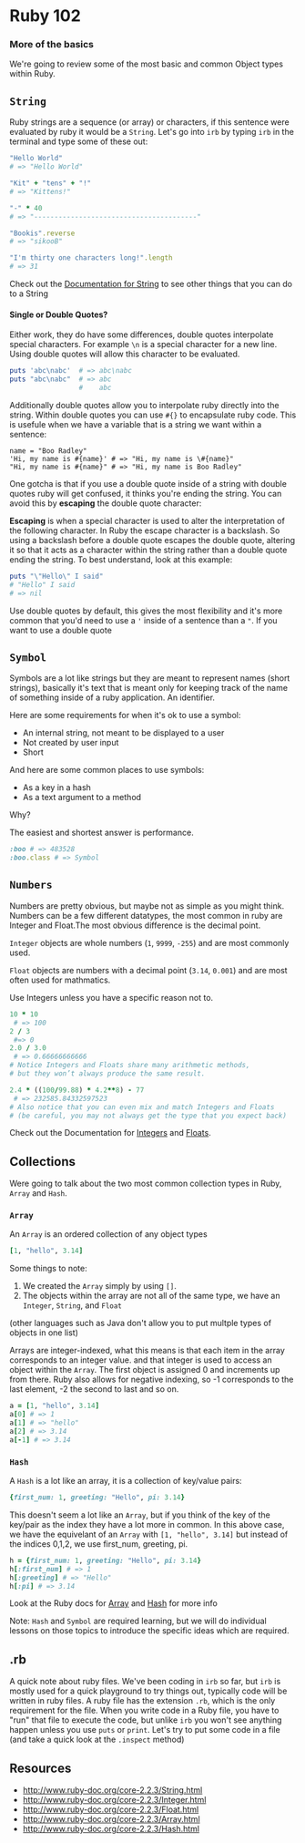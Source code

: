 # Ruby 102
### More of the basics
We're going to review some of the most basic and common Object types within Ruby.

`String`
------
Ruby strings are a sequence (or array) or characters, if this sentence were evaluated
by ruby it would be a `String`. Let's go into `irb` by typing `irb` in the terminal and type some of these out:

```ruby
"Hello World"
# => "Hello World"

"Kit" + "tens" + "!"
# => "Kittens!"

"-" * 40
# => "----------------------------------------"

"Bookis".reverse
# => "sikooB"

"I'm thirty one characters long!".length
# => 31
```

Check out the [Documentation for String](http://www.ruby-doc.org/core-2.2.3/String.html) to see other things that you can do to a String

#### Single or Double Quotes?
Either work, they do have some differences, double quotes interpolate special characters.
For example `\n` is a special character for a new line. Using double quotes will allow this character to be evaluated.

```ruby
puts 'abc\nabc'  # => abc\nabc
puts "abc\nabc"  # => abc
                 #    abc
```

Additionally double quotes allow you to interpolate ruby directly into the string. Within double quotes you can use `#{}` to encapsulate ruby code. This is usefule when we have a variable that is a string we want within a sentence:

```
name = "Boo Radley"
'Hi, my name is #{name}' # => "Hi, my name is \#{name}"
"Hi, my name is #{name}" # => "Hi, my name is Boo Radley"
```

One gotcha is that if you use a double quote inside of a string with double quotes ruby will get confused, it thinks you're ending the string. You can avoid this by **escaping** the double quote character:

**Escaping** is when a special character is used to alter the interpretation of the following character. In Ruby the escape character is a backslash. So using a backslash before a double quote escapes the double quote, altering it so that it acts as a character within the string rather than a double quote ending the string. To best understand, look at this example:

```ruby
puts "\"Hello\" I said"
# "Hello" I said
# => nil
```

Use double quotes by default, this gives the most flexibility and it's more common that
you'd need to use a `'` inside of a sentence than a `"`. If you want to use a double quote

`Symbol`
--------
Symbols are a lot like strings but they are meant to represent names (short strings), basically it's text that is meant only for keeping track of the name of something inside of a ruby application. An identifier.

Here are some requirements for when it's ok to use a symbol:
- An internal string, not meant to be displayed to a user
- Not created by user input
- Short

And here are some common places to use symbols:
- As a key in a hash
- As a text argument to a method

Why?

The easiest and shortest answer is performance.

```ruby
:boo # => 483528
:boo.class # => Symbol
```

`Numbers`
--------
Numbers are pretty obvious, but maybe not as simple as you might think. Numbers can be a few different datatypes, the most common in ruby are Integer and Float.The most obvious difference is the decimal point.

`Integer` objects are whole numbers (`1`, `9999`, `-255`) and are most commonly used.

`Float` objects are numbers with a decimal point (`3.14`, `0.001`) and are most often used for mathmatics.

Use Integers unless you have a specific reason not to.

```ruby
10 * 10
 # => 100
2 / 3
 #=> 0
2.0 / 3.0
 # => 0.66666666666
# Notice Integers and Floats share many arithmetic methods,
# but they won’t always produce the same result.

2.4 * ((100/99.88) * 4.2**8) - 77
 # => 232585.84332597523
# Also notice that you can even mix and match Integers and Floats
# (be careful, you may not always get the type that you expect back)
```

Check out the Documentation for [Integers](http://www.ruby-doc.org/core-2.2.3/Integer.html) and [Floats](http://www.ruby-doc.org/core-2.2.3/Float.html).

Collections
-----------
Were going to talk about the two most common collection types in Ruby, `Array` and `Hash`.

### `Array`

An `Array` is an ordered collection of any object types

```ruby
[1, "hello", 3.14]
```

Some things to note:

1. We created the `Array` simply by using `[]`.
2. The objects within the array are not all of the same type, we have an `Integer`, `String`, and `Float`

(other languages such as Java don't allow you to put multple types of objects in one list)

Arrays are integer-indexed, what this means is that each item in the array corresponds to an integer
value. and that integer is used to access an object within the `Array`. The first object is assigned
0 and increments up from there. Ruby also allows for negative indexing, so -1 corresponds to the
last element, -2 the second to last and so on.

```ruby
a = [1, "hello", 3.14]
a[0] # => 1
a[1] # => "hello"
a[2] # => 3.14
a[-1] # => 3.14
```

### `Hash`

A `Hash` is a lot like an array, it is a collection of key/value pairs:

```ruby
{first_num: 1, greeting: "Hello", pi: 3.14}
```

This doesn't seem a lot like an `Array`, but if you think of the key of the key/pair as the index
they have a lot more in common. In this above case, we have the equivelant of an `Array` with `[1, "hello", 3.14]`
but instead of the indices 0,1,2, we use first_num, greeting, pi.

```ruby
h = {first_num: 1, greeting: "Hello", pi: 3.14}
h[:first_num] # => 1
h[:greeting] # => "Hello"
h[:pi] # => 3.14

```

Look at the Ruby docs for [Array](http://www.ruby-doc.org/core-2.2.3/Array.html) and [Hash](http://www.ruby-doc.org/core-2.2.3/Hash.html) for more info

Note: `Hash` and `Symbol` are required learning, but we will do individual lessons on those topics to introduce the specific ideas which are required.


## .rb

A quick note about ruby files. We've been coding in `irb` so far, but `irb` is mostly used for a quick playground to try things out, typically code will be written in ruby files. A ruby file has the extension `.rb`, which is the only requirement for the file. When you write code in a Ruby file, you have to "run" that file to execute the code, but unlike `irb` you won't see anything happen unless you use `puts` or `print`. Let's try to put some code in a file (and take a quick look at the `.inspect` method)

Resources
---------
- http://www.ruby-doc.org/core-2.2.3/String.html
- http://www.ruby-doc.org/core-2.2.3/Integer.html
- http://www.ruby-doc.org/core-2.2.3/Float.html
- http://www.ruby-doc.org/core-2.2.3/Array.html
- http://www.ruby-doc.org/core-2.2.3/Hash.html
